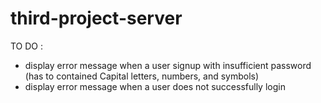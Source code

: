 # third-project-server

TO DO : 

- display error message when a user signup with insufficient password (has to contained Capital letters, numbers, and symbols)
- display error message when a user does not successfully login

